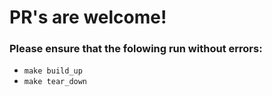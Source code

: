 # PR's are welcome! 
### Please ensure that the folowing run without errors:

- `make build_up`
- `make tear_down`
